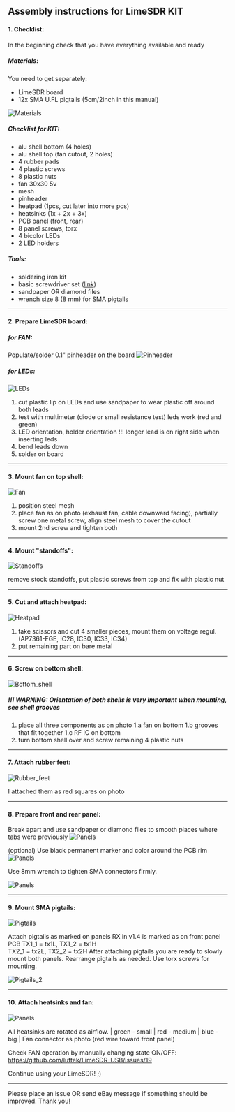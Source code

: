 ## Assembly instructions for LimeSDR KIT
#### 1. Checklist:
In the beginning check that you have everything available and ready
##### Materials:
You need to get separately:
- LimeSDR board
- 12x SMA U.FL pigtails (5cm/2inch in this manual)

![Materials](./photos/instructions/12.jpg)

##### Checklist for KIT:
- alu shell bottom (4 holes)
- alu shell top (fan cutout, 2 holes)
- 4 rubber pads
- 4 plastic screws
- 8 plastic nuts
- fan 30x30 5v
- mesh
- pinheader
- heatpad (1pcs, cut later into more pcs)
- heatsinks (1x + 2x + 3x)
- PCB panel (front, rear)
- 8 panel screws, torx
- 4 bicolor LEDs
- 2 LED holders

##### Tools:
- soldering iron kit
- basic screwdriver set ([link]( https://www.ebay.com/sch/i.html?_nkw=31+in+1+screwdriver))
- sandpaper OR diamond files
- wrench size 8 (8 mm) for SMA pigtails

___
#### 2. Prepare LimeSDR board:
##### for FAN:
Populate/solder 0.1" pinheader on the board
![Pinheader](./photos/instructions/13.jpg)
##### for LEDs:

![LEDs](./photos/instructions/14.jpg)
1. cut plastic lip on LEDs and use sandpaper to wear plastic off around both leads
2. test with multimeter (diode or small resistance test)  leds work (red and green)
3. LED orientation, holder orientation !!! longer lead is on right side when inserting leds
4. bend leads down
5. solder on board
___
#### 3. Mount fan on top shell:
![Fan](./photos/instructions/2.jpg)

1. position steel mesh
2. place fan as on photo (exhaust fan, cable downward facing), partially screw one metal screw, align steel mesh to cover the cutout
3. mount 2nd screw and tighten both
___
#### 4. Mount "standoffs":
![Standoffs](./photos/instructions/3.jpg)

remove stock standoffs, put plastic screws from top and fix with plastic nut
___
#### 5. Cut and attach heatpad:
![Heatpad](./photos/instructions/4.jpg)

1. take scissors and cut 4 smaller pieces, mount them on voltage regul. (AP7361-FGE, IC28, IC30, IC33, IC34)
2. put remaining part on bare metal
___
#### 6. Screw on bottom shell:
![Bottom_shell](./photos/instructions/5.jpg)

##### !!! WARNING: Orientation of both shells is very important when mounting, see shell grooves
1. place all three components as on photo
1.a fan on bottom
1.b grooves that fit together
1.c RF IC on bottom
2. turn bottom shell over and screw remaining 4 plastic nuts
___
#### 7. Attach rubber feet:
![Rubber_feet](./photos/instructions/6.jpg)

I attached them as red squares on photo
___
#### 8. Prepare front and rear panel:
Break apart and use sandpaper or diamond files to smooth places where tabs were previously
![Panels](./photos/instructions/7.jpg)

(optional) Use black permanent marker and color around the PCB rim
![Panels](./photos/instructions/15.jpg)

Use 8mm wrench to tighten SMA connectors firmly.

![Panels](./photos/instructions/8.jpg)

___
#### 9. Mount SMA pigtails:
![Pigtails](./photos/instructions/9.jpg)

Attach pigtails as marked on panels
RX in v1.4 is marked as on front panel PCB
TX1_1 = tx1L, TX1_2 = tx1H  
TX2_1 = tx2L, TX2_2 = tx2H 
After attaching pigtails you are ready to slowly mount both panels. Rearrange pigtails as needed. Use torx screws for mounting.

![Pigtails_2](./photos/instructions/10.jpg)
___
#### 10. Attach heatsinks and fan:
![Panels](./photos/instructions/11.jpg)

All heatsinks are rotated as airflow. | green - small | red - medium | blue - big | Fan connector as photo (red wire toward front panel)

Check FAN operation by manually changing state ON/OFF: https://github.com/luftek/LimeSDR-USB/issues/19

Continue using your LimeSDR! ;)
___
Please place an issue OR send eBay message if something should be improved. Thank you!


